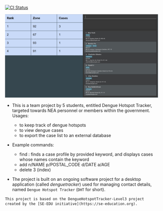 [![CI Status](https://github.com/AY2223S2-CS2103-W17-2/tp/workflows/Java%20CI/badge.svg)](https://github.com/AY2223S2-CS2103-W17-2/tp/actions)

![Ui](docs/images/Ui.png)

* This is a team project by 5 students, entitled Dengue Hotspot Tracker, targeted towards NEA personnel or
members within the government.<br>
  Usages:
  * to keep track of dengue hotspots
  * to view dengue cases
  * to export the case list to an external database

* Example commands:
  * find <keyword>: finds a case profile by provided keyword, and displays cases whose names contain the keyword
  * add n/NAME p/POSTAL_CODE d/DATE a/AGE
  * delete 3 (index)

* The project is built on an ongoing software project for a desktop application (called _denguetracker_)
used for managing contact details, named `Dengue Hotspot Tracker` (`DHT` for short).

```
This project is based on the DengueHotspotTracker-Level3 project created by the [SE-EDU initiative](https://se-education.org).
```
